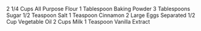 2 1/4 Cups All Purpose Flour
1 Tablespoon Baking Powder
3 Tablespoons Sugar
1/2 Teaspoon Salt
1 Teaspoon Cinnamon
2 Large Eggs Separated
1/2 Cup Vegetable Oil
2 Cups Milk
1 Teaspoon Vanilla Extract